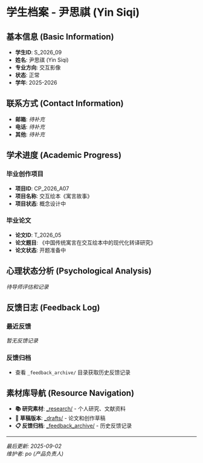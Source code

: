 # 学生档案 - 尹思祺 (Yin Siqi)

## 基本信息 (Basic Information)

- **学生ID**: S_2026_09
- **姓名**: 尹思祺 (Yin Siqi)
- **专业方向**: 交互影像
- **状态**: 正常
- **学年**: 2025-2026

## 联系方式 (Contact Information)

- **邮箱**: *待补充*
- **电话**: *待补充*
- **其他**: *待补充*

## 学术进度 (Academic Progress)

### 毕业创作项目
- **项目ID**: CP_2026_A07
- **项目名称**: 交互绘本《寓言故事》
- **项目状态**: 概念设计中

### 毕业论文
- **论文ID**: T_2026_05
- **论文题目**: 《中国传统寓言在交互绘本中的现代化转译研究》
- **论文状态**: 开题准备中

## 心理状态分析 (Psychological Analysis)

*待导师评估和记录*

## 反馈日志 (Feedback Log)

### 最近反馈
*暂无反馈记录*

### 反馈归档
- 查看 `_feedback_archive/` 目录获取历史反馈记录

## 素材库导航 (Resource Navigation)

- **📚 研究素材**: [_research/](./_research/) - 个人研究、文献资料
- **📝 草稿版本**: [_drafts/](./_drafts/) - 论文和创作草稿
- **📋 反馈归档**: [_feedback_archive/](./_feedback_archive/) - 历史反馈记录

---

*最后更新: 2025-09-02*  
*维护者: po (产品负责人)*
